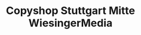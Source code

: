 ---
title: "Copyshop Stuttgart Mitte WiesingerMedia"
url: /stuttgart/copyshop-stuttgart-mitte-wiesingermedia/
shop: Kopieren
---